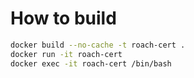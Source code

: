 # How to build

```bash
docker build --no-cache -t roach-cert .
docker run -it roach-cert
docker exec -it roach-cert /bin/bash
```
